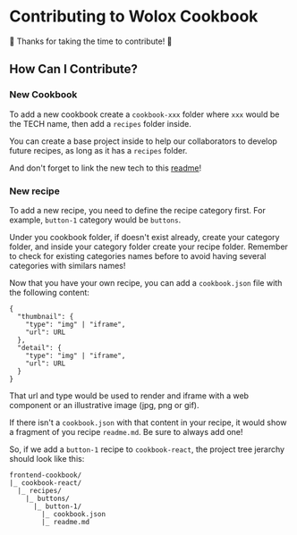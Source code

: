 # Contributing to Wolox Cookbook

🎉 Thanks for taking the time to contribute! 🎉

## How Can I Contribute?

### New Cookbook

To add a new cookbook create a `cookbook-xxx` folder where `xxx` would be the TECH name, then add a `recipes` folder inside.

You can create a base project inside to help our collaborators to develop future recipes, as long as it has a `recipes` folder.

And don't forget to link the new tech to this [readme](./readme.md)!

### New recipe

To add a new recipe, you need to define the recipe category first. For example, `button-1` category would be `buttons`.

Under you cookbook folder, if doesn't exist already, create your category folder, and inside your category folder create your recipe folder. Remember to check for existing categories names before to avoid having several categories with similars names!

Now that you have your own recipe, you can add a `cookbook.json` file with the following content:

```
{
  "thumbnail": {
    "type": "img" | "iframe",
    "url": URL
  },
  "detail": {
    "type": "img" | "iframe",
    "url": URL
  }
}
```

That url and type would be used to render and iframe with a web component or an illustrative image (jpg, png or gif).

If there isn't a `cookbook.json` with that content in your recipe, it would show a fragment of you recipe `readme.md`. Be sure to always add one!

So, if we add a `button-1` recipe to `cookbook-react`, the project tree jerarchy should look like this:

```
frontend-cookbook/
|_ cookbook-react/
  |_ recipes/
    |_ buttons/
      |_ button-1/
        |_ cookbook.json
        |_ readme.md
```
